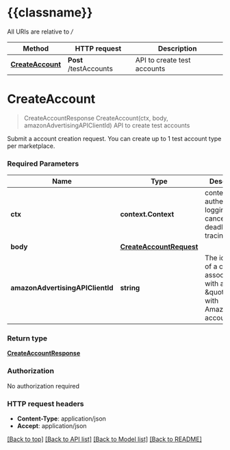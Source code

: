 # {{classname}}

All URIs are relative to */*

Method | HTTP request | Description
------------- | ------------- | -------------
[**CreateAccount**](CreateTestAccountApi.md#CreateAccount) | **Post** /testAccounts | API to create test accounts

# **CreateAccount**
> CreateAccountResponse CreateAccount(ctx, body, amazonAdvertisingAPIClientId)
API to create test accounts

Submit a account creation request. You can create up to 1 test account type per marketplace.

### Required Parameters

Name | Type | Description  | Notes
------------- | ------------- | ------------- | -------------
 **ctx** | **context.Context** | context for authentication, logging, cancellation, deadlines, tracing, etc.
  **body** | [**CreateAccountRequest**](CreateAccountRequest.md)|  | 
  **amazonAdvertisingAPIClientId** | **string**| The identifier of a client associated with a \&quot;Login with Amazon\&quot; account. | 

### Return type

[**CreateAccountResponse**](CreateAccountResponse.md)

### Authorization

No authorization required

### HTTP request headers

 - **Content-Type**: application/json
 - **Accept**: application/json

[[Back to top]](#) [[Back to API list]](../README.md#documentation-for-api-endpoints) [[Back to Model list]](../README.md#documentation-for-models) [[Back to README]](../README.md)

